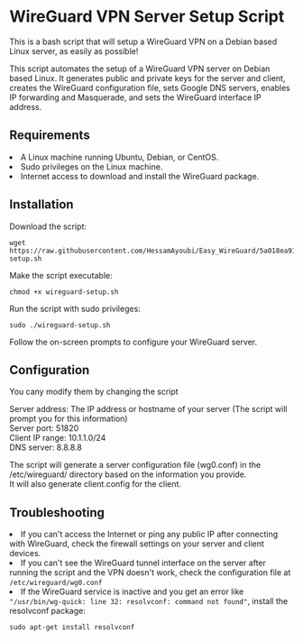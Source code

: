 <H1>WireGuard VPN Server Setup Script</H1>

This is a bash script that will setup a WireGuard VPN on a Debian based Linux server, as easily as possible!

This script automates the setup of a WireGuard VPN server on Debian based Linux. It generates public and private keys for the server and client, creates the WireGuard configuration file, sets Google DNS servers, enables IP forwarding and Masquerade, and sets the WireGuard interface IP address.

<H2>Requirements</H2>
<li>A Linux machine running Ubuntu, Debian, or CentOS.</li>
<li>Sudo privileges on the Linux machine.</li>
<li>Internet access to download and install the WireGuard package.</li>

<H2>Installation</H2>
Download the script:

<pre><code>wget https://raw.githubusercontent.com/HessamAyoubi/Easy_WireGuard/5a018ea91450945dbe64d41df7268eacdd632a95/wireguard-setup.sh</code></pre>

Make the script executable:

<pre><code>chmod +x wireguard-setup.sh</code></pre>

Run the script with sudo privileges:

<pre><code>sudo ./wireguard-setup.sh</code></pre>

Follow the on-screen prompts to configure your WireGuard server.

<H2>Configuration</H2><p>You cany modify them by changing the script</p>

Server address: The IP address or hostname of your server (The script will prompt you for this information)</br>
Server port: 51820</br>
Client IP range: 10.1.1.0/24</br>
DNS server: 8.8.8.8</br>

The script will generate a server configuration file (wg0.conf) in the /etc/wireguard/ directory based on the information you provide.</br>
It will also generate client.config for the client.

<H2>Troubleshooting</H2>
<li>If you can't access the Internet or ping any public IP after connecting with WireGuard, check the firewall settings on your server and client devices.</li>

<li>If you can't see the WireGuard tunnel interface on the server after running the script and the VPN doesn't work, check the configuration file at <code>/etc/wireguard/wg0.conf</code></li>

<li>If the WireGuard service is inactive and you get an error like <code>"/usr/bin/wg-quick: line 32: resolvconf: command not found"</code>, install the resolvconf package:

<pre><code>sudo apt-get install resolvconf</code></pre></li>
